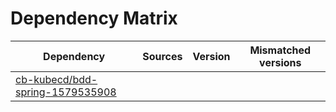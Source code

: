 # Dependency Matrix

Dependency | Sources | Version | Mismatched versions
---------- | ------- | ------- | -------------------
[cb-kubecd/bdd-spring-1579535908](https://github.com/cb-kubecd/bdd-spring-1579535908.git) |  | []() | 

